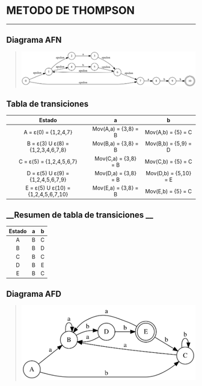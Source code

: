 # __METODO DE THOMPSON__
---
## __Diagrama AFN__
>![](imagenes/t1.svg)

## __Tabla de transiciones__
|              Estado                 |           a          |            b          |
|:-----------------------------------:|:--------------------:|:---------------------:|
| A = ε(0) = {1,2,4,7}                | Mov(A,a) = {3,8} = B | Mov(A,b) = {5} = C    |
| B = ε(3) U ε(8) = {1,2,3,4,6,7,8}   | Mov(B,a) = {3,8} = B | Mov(B,b) = {5,9} = D  |
| C = ε(5) = {1,2,4,5,6,7}            | Mov(C,a) = {3,8} = B | Mov(C,b) = {5} = C    |
| D = ε(5) U ε(9) = {1,2,4,5,6,7,9}   | Mov(D,a) = {3,8} = B | Mov(D,b) = {5,10} = E |
| E = ε(5) U ε(10) = {1,2,4,5,6,7,10} | Mov(E,a) = {3,8} = B | Mov(E,b) = {5} = C    |

## __Resumen de tabla de transiciones __
| Estado | a | b |
|:------:|:-:|:-:|
| A      | B | C |
| B      | B | D |
| C      | B | C |
| D      | B | E |
| E      | B | C |

## __Diagrama AFD__
>![](imagenes/afdt1.svg)